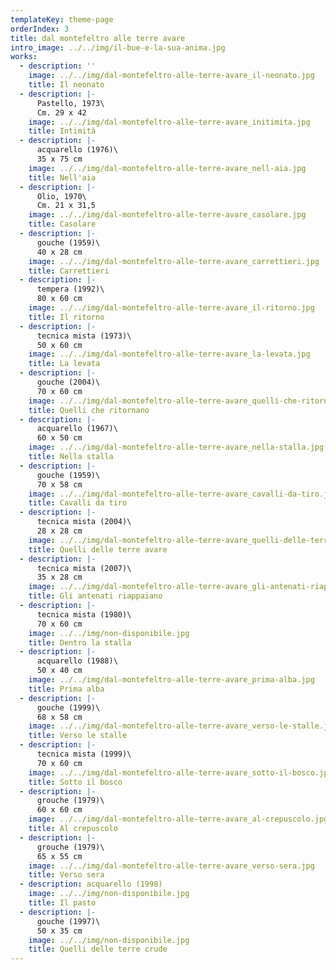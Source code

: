 ```yaml
---
templateKey: theme-page
orderIndex: 3
title: dal montefeltro alle terre avare
intro_image: ../../img/il-bue-e-la-sua-anima.jpg
works:
  - description: ''
    image: ../../img/dal-montefeltro-alle-terre-avare_il-neonato.jpg
    title: Il neonato
  - description: |-
      Pastello, 1973\
      Cm. 29 x 42
    image: ../../img/dal-montefeltro-alle-terre-avare_initimita.jpg
    title: Intimità
  - description: |-
      acquarello (1976)\
      35 x 75 cm
    image: ../../img/dal-montefeltro-alle-terre-avare_nell-aia.jpg
    title: Nell'aia
  - description: |-
      Olio, 1970\
      Cm. 21 x 31,5
    image: ../../img/dal-montefeltro-alle-terre-avare_casolare.jpg
    title: Casolare
  - description: |-
      gouche (1959)\
      40 x 28 cm
    image: ../../img/dal-montefeltro-alle-terre-avare_carrettieri.jpg
    title: Carrettieri
  - description: |-
      tempera (1992)\
      80 x 60 cm
    image: ../../img/dal-montefeltro-alle-terre-avare_il-ritorno.jpg
    title: Il ritorno
  - description: |-
      tecnica mista (1973)\
      50 x 60 cm
    image: ../../img/dal-montefeltro-alle-terre-avare_la-levata.jpg
    title: La levata
  - description: |-
      gouche (2004)\
      70 x 60 cm
    image: ../../img/dal-montefeltro-alle-terre-avare_quelli-che-ritornano.jpg
    title: Quelli che ritornano
  - description: |-
      acquarello (1967)\
      60 x 50 cm
    image: ../../img/dal-montefeltro-alle-terre-avare_nella-stalla.jpg
    title: Nella stalla
  - description: |-
      gouche (1959)\
      70 x 58 cm
    image: ../../img/dal-montefeltro-alle-terre-avare_cavalli-da-tiro.jpg
    title: Cavalli da tiro
  - description: |-
      tecnica mista (2004)\
      28 x 28 cm
    image: ../../img/dal-montefeltro-alle-terre-avare_quelli-delle-terre-avare.jpg
    title: Quelli delle terre avare
  - description: |-
      tecnica mista (2007)\
      35 x 28 cm
    image: ../../img/dal-montefeltro-alle-terre-avare_gli-antenati-riappaiono.jpg
    title: Gli antenati riappaiano
  - description: |-
      tecnica mista (1980)\
      70 x 60 cm
    image: ../../img/non-disponibile.jpg  
    title: Dentro la stalla
  - description: |-
      acquarello (1988)\
      50 x 40 cm
    image: ../../img/dal-montefeltro-alle-terre-avare_prima-alba.jpg
    title: Prima alba
  - description: |-
      gouche (1999)\
      68 x 58 cm
    image: ../../img/dal-montefeltro-alle-terre-avare_verso-le-stalle.jpg
    title: Verso le stalle
  - description: |-
      tecnica mista (1999)\
      70 x 60 cm
    image: ../../img/dal-montefeltro-alle-terre-avare_sotto-il-bosco.jpg
    title: Sotto il bosco
  - description: |-
      grouche (1979)\
      60 x 60 cm
    image: ../../img/dal-montefeltro-alle-terre-avare_al-crepuscolo.jpg
    title: Al crepuscolo
  - description: |-
      grouche (1979)\
      65 x 55 cm
    image: ../../img/dal-montefeltro-alle-terre-avare_verso-sera.jpg
    title: Verso sera
  - description: acquarello (1998)
    image: ../../img/non-disponibile.jpg
    title: Il pasto
  - description: |-
      gouche (1997)\
      50 x 35 cm
    image: ../../img/non-disponibile.jpg  
    title: Quelli delle terre crude
---
```


